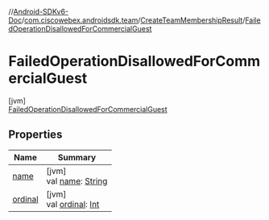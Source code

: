 //[Android-SDKv6-Doc](../../../../index.md)/[com.ciscowebex.androidsdk.team](../../index.md)/[CreateTeamMembershipResult](../index.md)/[FailedOperationDisallowedForCommercialGuest](index.md)

# FailedOperationDisallowedForCommercialGuest

[jvm]\
[FailedOperationDisallowedForCommercialGuest](index.md)

## Properties

| Name | Summary |
|---|---|
| [name](../../-list-team-membership-result/-bad-request/index.md#-372974862%2FProperties%2F-411797461) | [jvm]<br>val [name](../../-list-team-membership-result/-bad-request/index.md#-372974862%2FProperties%2F-411797461): [String](https://kotlinlang.org/api/latest/jvm/stdlib/kotlin/-string/index.html) |
| [ordinal](../../-list-team-membership-result/-bad-request/index.md#-739389684%2FProperties%2F-411797461) | [jvm]<br>val [ordinal](../../-list-team-membership-result/-bad-request/index.md#-739389684%2FProperties%2F-411797461): [Int](https://kotlinlang.org/api/latest/jvm/stdlib/kotlin/-int/index.html) |
